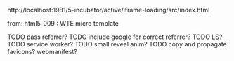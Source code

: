 
http://localhost:1981/5-incubator/active/iframe-loading/src/index.html

from: html5_009 : WTE micro template

TODO pass referrer?
TODO include google for correct referrer?
TODO LS?
TODO service worker?
TODO small reveal anim?
TODO copy and propagate favicons? webmanifest?
